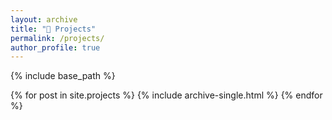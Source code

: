 ```yaml
---
layout: archive
title: "🚀 Projects"
permalink: /projects/
author_profile: true
---
```


{% include base_path %}

{% for post in site.projects %}
{% include archive-single.html %}
{% endfor %}

